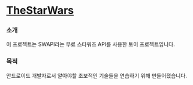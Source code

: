 # [TheStarWars](https://swapi.dev/)
### 소개
이 프로젝트는 SWAPI라는 무료 스타워즈 API를 사용한 토이 프로젝트입니다.

### 목적
안드로이드 개발자로서 알아야할 초보적인 기술들을 연습하기 위해 만들어졌습니다.